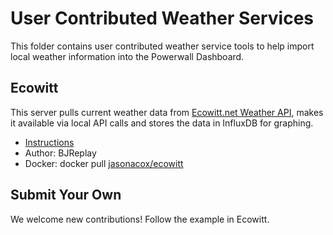 # User Contributed Weather Services

This folder contains user contributed weather service tools to help import local weather information into the Powerwall Dashboard.

## Ecowitt

This server pulls current weather data from [Ecowitt.net Weather API](https://api.ecowitt.net/api/v3/device/real_time), makes it available via local API calls and stores the data in InfluxDB for graphing.

* [Instructions](https://github.com/jasonacox/Powerwall-Dashboard/tree/main/weather/contrib/ecowitt#ecowitt-local-weather-server) 
* Author: BJReplay
* Docker: docker pull [jasonacox/ecowitt](https://hub.docker.com/r/jasonacox/ecowitt)

## Submit Your Own

We welcome new contributions!
Follow the example in Ecowitt.